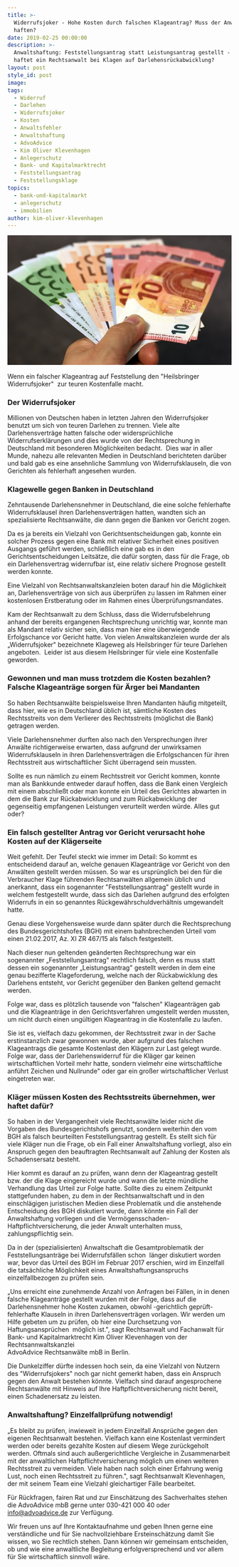 ```yaml
---
title: >-
  Widerrufsjoker - Hohe Kosten durch falschen Klageantrag? Muss der Anwalt
  haften?
date: 2019-02-25 00:00:00
description: >-
  Anwaltshaftung: Feststellungsantrag statt Leistungsantrag gestellt - Wofür
  haftet ein Rechtsanwalt bei Klagen auf Darlehensrückabwicklung?
layout: post
style_id: post
image:
tags:
  - Widerruf
  - Darlehen
  - Widerrufsjoker
  - Kosten
  - Anwaltsfehler
  - Anwaltshaftung
  - AdvoAdvice
  - Kim Oliver Klevenhagen
  - Anlegerschutz
  - Bank- und Kapitalmarktrecht
  - Feststellungsantrag
  - Feststellungsklage
topics:
  - bank-und-kapitalmarkt
  - anlegerschutz
  - immobilien
author: kim-oliver-klevenhagen
---
```


![](/uploads/money-1005464-640-1.jpg)

Wenn ein falscher Klageantrag auf Feststellung den "Heilsbringer Widerrufsjoker"  zur teuren Kostenfalle macht.

### Der Widerrufsjoker

Millionen von Deutschen haben in letzten Jahren den Widerrufsjoker benutzt um sich von teuren Darlehen zu trennen. Viele alte Darlehensverträge hatten falsche oder widersprüchliche Widerrufserklärungen und dies wurde von der Rechtsprechung in Deutschland mit besonderen Möglichkeiten bedacht.  Dies war in aller Munde, nahezu alle relevanten Medien in Deutschland berichteten darüber und bald gab es eine ansehnliche Sammlung von Widerrufsklauseln, die von Gerichten als fehlerhaft angesehen wurden.

### Klagewelle gegen Banken in Deutschland

Zehntausende Darlehensnehmer in Deutschland, die eine solche fehlerhafte Widerrufsklausel ihren Darlehensverträgen hatten, wandten sich an spezialisierte Rechtsanwälte, die dann gegen die Banken vor Gericht zogen.

Da es ja bereits ein Vielzahl von Gerichtsentscheidungen gab, konnte ein solcher Prozess gegen eine Bank mit relativer Sicherheit eines positiven Ausgangs geführt werden, schließlich eine gab es in den Gerichtsentscheidungen Leitsätze, die dafür sorgten, dass für die Frage, ob ein Darlehensvertrag widerrufbar ist, eine relativ sichere Prognose gestellt werden konnte.

Eine Vielzahl von Rechtsanwaltskanzleien boten darauf hin die Möglichkeit an, Darlehensverträge von sich aus überprüfen zu lassen im Rahmen einer kostenlosen Erstberatung oder im Rahmen eines Überprüfungsmandates.

Kam der Rechtsanwalt zu dem Schluss, dass die Widerrufsbelehrung anhand der bereits ergangenen Rechtsprechung unrichtig war, konnte man als Mandant relativ sicher sein, dass man hier eine überwiegende Erfolgschance vor Gericht hatte. Von vielen Anwaltskanzleien wurde der als „Widerrufsjoker" bezeichnete Klageweg als Heilsbringer für teure Darlehen angeboten.  Leider ist aus diesem Heilsbringer für viele eine Kostenfalle geworden. 

### Gewonnen und man muss trotzdem die Kosten bezahlen? Falsche Klageanträge sorgen für Ärger bei Mandanten

So haben Rechtsanwälte beispielsweise Ihren Mandanten häufig mitgeteilt, dass hier, wie es in Deutschland üblich ist, sämtliche Kosten des Rechtsstreits von dem Verlierer des Rechtsstreits (möglichst die Bank) getragen werden.

Viele Darlehensnehmer durften also nach den Versprechungen ihrer Anwälte richtigerweise erwarten, dass aufgrund der unwirksamen Widerrufsklauseln in ihren Darlehensverträgen die Erfolgschancen für ihren Rechtsstreit aus wirtschaftlicher Sicht überragend sein mussten.

Sollte es nun nämlich zu einem Rechtsstreit vor Gericht kommen, konnte man als Bankkunde entweder darauf hoffen, dass die Bank einen Vergleich mit einem abschließt oder man konnte ein Urteil des Gerichtes abwarten in dem die Bank zur Rückabwicklung und zum Rückabwicklung der gegenseitig empfangenen Leistungen verurteilt werden würde. Alles gut oder?

### Ein falsch gestellter Antrag vor Gericht verursacht hohe Kosten auf der Klägerseite

Weit gefehlt. Der Teufel steckt wie immer im Detail: So kommt es entscheidend darauf an, welche genauen Klageanträge vor Gericht von den Anwälten gestellt werden müssen. So war es ursprünglich bei den für die Verbraucher Klage führenden Rechtsanwälten allgemein üblich und anerkannt, dass ein sogenannter "Feststellungsantrag" gestellt wurde in welchem festgestellt wurde, dass sich das Darlehen aufgrund des erfolgten Widerrufs in ein so genanntes Rückgewährschuldverhältnis umgewandelt hatte.

Genau diese Vorgehensweise wurde dann später durch die Rechtsprechung des Bundesgerichtshofes (BGH) mit einem bahnbrechenden Urteil vom einen 21.02.2017, Az. XI ZR 467/15 als falsch festgestellt.

Nach dieser nun geltenden geänderten Rechtsprechung war ein sogenannter „Feststellungsantrag" rechtlich falsch, denn es muss statt dessen ein sogenannter „Leistungsantrag" gestellt werden in dem eine genau bezifferte Klageforderung, welche nach der Rückabwicklung des Darlehens entsteht, vor Gericht gegenüber den Banken geltend gemacht werden.

Folge war, dass es plötzlich tausende von "falschen" Klageanträgen gab und die Klageanträge in den Gerichtsverfahren umgestellt werden mussten, um nicht durch einen ungültigen Klageantrag in die Kostenfalle zu laufen.

Sie ist es, vielfach dazu gekommen, der Rechtsstreit zwar in der Sache erstinstanzlich zwar gewonnen wurde, aber aufgrund des falschen Klageantrags die gesamte Kostenlast den Klägern zur Last gelegt wurde. Folge war, dass der Darlehenswiderruf für die Kläger gar keinen wirtschaftlichen Vorteil mehr hatte, sondern vielmehr eine wirtschaftliche anführt Zeichen und Nullrunde" oder gar ein großer wirtschaftlicher Verlust eingetreten war.

### Kläger müssen Kosten des Rechtsstreits übernehmen, wer haftet dafür?

So haben in der Vergangenheit viele Rechtsanwälte leider nicht die Vorgaben des Bundesgerichtshofs genutzt, sondern weiterhin den vom BGH als falsch beurteilten Feststellungsantrag gestellt. Es stellt sich für viele Kläger nun die Frage, ob ein Fall einer Anwaltshaftung vorliegt, also ein Anspruch gegen den beauftragten Rechtsanwalt auf Zahlung der Kosten als Schadensersatz besteht. 

Hier kommt es darauf an zu prüfen, wann denn der Klageantrag gestellt bzw. der die Klage eingereicht wurde und wann die letzte mündliche Verhandlung das Urteil zur Folge hatte. Sollte dies zu einem Zeitpunkt stattgefunden haben, zu dem in der Rechtsanwaltschaft und in den einschlägigen juristischen Medien diese Problematik und die anstehende Entscheidung des BGH diskutiert wurde, dann könnte ein Fall der Anwaltshaftung vorliegen und die Vermögensschaden-Haftpflichtversicherung, die jeder Anwalt unterhalten muss, zahlungspflichtig sein.

Da in der (spezialisierten) Anwaltschaft die Gesamtproblematik der Feststellungsanträge bei Widerrufsfällen schon  länger diskutiert worden war, bevor das Urteil des BGH im Februar 2017 erschien, wird im Einzelfall die tatsächliche Möglichkeit eines Anwaltshaftungsanspruchs einzelfallbezogen zu prüfen sein.

„Uns erreicht eine zunehmende Anzahl von Anfragen bei Fällen, in in denen falsche Klageanträge gestellt wurden mit der Folge, dass auf die Darlehensnehmer hohe Kosten zukamen, obwohl -gerichtlich geprüft- fehlerhafte Klauseln in ihren Darlehensverträgen vorlagen. Wir werden um Hilfe gebeten um zu prüfen, ob hier eine Durchsetzung von Haftungsansprüchen  möglich ist.", sagt Rechtsanwalt und Fachanwalt für Bank- und Kapitalmarktrecht Kim Oliver Klevenhagen von der Rechtsannwaltskanzlei <br>AdvoAdvice Rechtsanwälte mbB in Berlin.

Die Dunkelziffer dürfte indessen hoch sein, da eine Vielzahl von Nutzern des "Widerrufsjokers" noch gar nicht gemerkt haben, dass ein Anspruch gegen den Anwalt bestehen könnte. Vielfach sind darauf angesprochene Rechtsanwälte mit Hinweis auf Ihre Haftpflichtversicherung nicht bereit, einen Schadenersatz zu leisten.

### Anwaltshaftung? Einzelfallprüfung notwendig!

„Es bleibt zu prüfen, inwieweit in jedem Einzelfall Ansprüche gegen den eigenen Rechtsanwalt bestehen. Vielfach kann eine Kostenlast vermindert werden oder bereits gezahlte Kosten auf diesem Wege zurückgeholt werden. Oftmals sind auch außergerichtliche Vergleiche in Zusammenarbeit mit der anwaltlichen Haftpflichtversicherung möglich um einen weiteren Rechtsstreit zu vermeiden. Viele haben nach solch einer Erfahrung wenig Lust, noch einen Rechtsstreit zu führen.", sagt Rechtsanwalt Klevenhagen, der mit seinem Team eine Vielzahl gleichartiger Fälle bearbeitet.

Für Rückfragen, fairen Rat und zur Einschätzung des Sachverhaltes stehen die AdvoAdvice mbB gerne unter 030-421 000 40 oder info@advoadvice.de zur Verfügung.

Wir freuen uns auf Ihre Kontaktaufnahme und geben Ihnen gerne eine verständliche und für Sie nachvollziehbare Ersteinschätzung damit Sie wissen, wo Sie rechtlich stehen. Dann können wir gemeinsam entscheiden, ob und wie eine anwaltliche Begleitung erfolgversprechend und vor allem für Sie wirtschaftlich sinnvoll wäre.